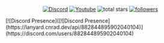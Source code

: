 <p align="center">
  <a href="https://dsc.gg/servertipacvn"><img alt="Discord" title="Discord" src="https://img.shields.io/badge/-Discord-7289DA?style=for-the-badge&logo=discord&logoColor=white"/></a>
  <a href="https://youtube.com/@snipavn205"><img alt="Youtube" title="Youtube" src="https://img.shields.io/badge/-Youtube-FF0000?style=for-the-badge&logo=youtube&logoColor=white"/></a>
<img alt="total stars" title="Total stars on GitHub" src="https://custom-icon-badges.demolab.com/github/stars/Snipavn?color=B8B92B&style=for-the-badge&labelColor=959532&logo=star"/></a>
   <a href="https://github.com/Snipavn"><img alt="followers" title="Follow me on Github" src="https://img.shields.io/github/followers/Snipavn?color=236ad3&style=for-the-badge&logo=github&label=Follow"/></a>
 </p>
[![Discord Presence]([![Discord Presence](https://lanyard.cnrad.dev/api/882844895902040104)](https://discord.com/users/882844895902040104)
